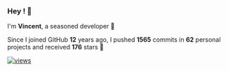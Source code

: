 ### Hey ! 👋

I'm **Vincent**, a seasoned developer 🫡

Since I joined GitHub **12** years ago, I pushed **1565** commits in **62** personal projects and received **176** stars 🥲

[![views](https://komarev.com/ghpvc/?username=vspiewak&style=flat&color=brightgreen&label=views&abbreviated=true)](https://github.com/vspiewak)